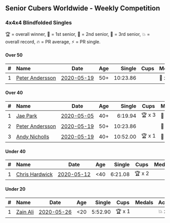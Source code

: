 <style>table {white-space: nowrap;}</style>

## Senior Cubers Worldwide - Weekly Competition
### 4x4x4 Blindfolded Singles

🏆 = overall winner, 🥇 = 1st senior, 🥈 = 2nd senior, 🥉 = 3rd senior, 💥 = overall record, 🔥 = PR average, ⚡ = PR single.

#### Over 50

| # | Name | Date | Age | Single | Cups | Medals | Achievements | Video |
| :--: | :-- | :--: | :--: | --: | :--: | :-- | :-- | :-- |
| 1 | [Peter Andersson](../../persons/peter_andersson/444bf.md) | [2020-05-19](2020-05-19.md) | 50+ | 10:23.86 |  | 🥇 x 1, 🥈 x 1 | 💥 x 2, ⚡ x 2 | [Link](https://www.facebook.com/events/2608037409484307/permalink/2612310882390293/) |

#### Over 40

| # | Name | Date | Age | Single | Cups | Medals | Achievements | Video |
| :--: | :-- | :--: | :--: | --: | :--: | :-- | :-- | :-- |
| 1 | [Jae Park](../../persons/jae_park/444bf.md) | [2020-05-05](2020-05-05.md) | 40+ | 6:19.94 | 🏆 x 3 | 🥇 x 4 | 💥 x 1, ⚡ x 1 | [Link](https://www.facebook.com/events/2624652641189887/permalink/2625297171125434/) |
| 2 | [Peter Andersson](../../persons/peter_andersson/444bf.md) | [2020-05-19](2020-05-19.md) | 50+ | 10:23.86 |  | 🥇 x 1, 🥈 x 1 | 💥 x 2, ⚡ x 2 | [Link](https://www.facebook.com/events/2608037409484307/permalink/2612310882390293/) |
| 3 | [Andy Nicholls](../../persons/andy_nicholls/444bf.md) | [2020-05-19](2020-05-19.md) | 40+ | 10:52.00 | 🏆 x 1 | 🥇 x 1, 🥈 x 4 | ⚡ x 1 | [Link](https://www.facebook.com/events/2608037409484307/permalink/2609949869293061/) |

#### Under 40

| # | Name | Date | Age | Single | Cups | Medals | Achievements | Video |
| :--: | :-- | :--: | :--: | --: | :--: | :-- | :-- | :-- |
| 1 | [Chris Hardwick](../../persons/chris_hardwick/444bf.md) | [2020-05-12](2020-05-12.md) | <40 | 6:21.08 | 🏆 x 2 |  | 💥 x 1, 🔥 x 1, ⚡ x 2 | [Link](https://www.facebook.com/events/367340484222677/permalink/368430654113660/) |

#### Under 20

| # | Name | Date | Age | Single | Cups | Medals | Achievements | Video |
| :--: | :-- | :--: | :--: | --: | :--: | :-- | :-- | :-- |
| 1 | [Zain Ali](../../persons/zain_ali/444bf.md) | [2020-05-26](2020-05-26.md) | <20 | 5:52.90 | 🏆 x 1 |  | 💥 x 1, ⚡ x 1 | [Link](https://www.facebook.com/events/1531820936993798/permalink/1535234259985799/) |


<!-- Global site tag (gtag.js) - Google Analytics -->
<script async src="https://www.googletagmanager.com/gtag/js?id=UA-86348435-3"></script>
<script>window.dataLayer = window.dataLayer || []; function gtag() {dataLayer.push(arguments);} gtag('js', new Date()); gtag('config', 'UA-86348435-3');</script>

